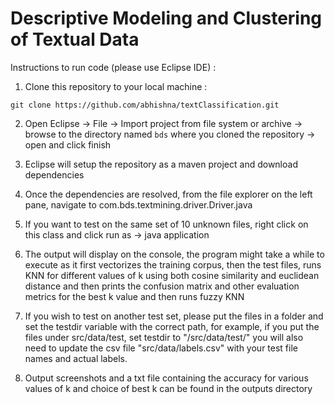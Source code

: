 # Descriptive Modeling and Clustering of Textual Data

Instructions to run code (please use Eclipse IDE) :

1. Clone this repository to your local machine :

`git clone https://github.com/abhishna/textClassification.git`

2. Open Eclipse -> File -> Import project from file system or archive -> browse to the directory named `bds` where you cloned the repository -> open and click finish

3. Eclipse will setup the repository as a maven project and download dependencies

4. Once the dependencies are resolved, from the file explorer on the left pane, navigate to com.bds.textmining.driver.Driver.java

5. If you want to test on the same set of 10 unknown files, right click on this class and click run as -> java application

6. The output will display on the console, the program might take a while to execute as it first vectorizes the training corpus, then the test files, runs KNN for different values of k using both cosine similarity and euclidean distance and then prints the confusion matrix and other evaluation metrics for the best k value and then runs fuzzy KNN

7. If you wish to test on another test set, please put the files in a folder and set the testdir variable with the correct path, for example, if you put the files under src/data/test, set testdir to "/src/data/test/"
   you will also need to update the csv file "src/data/labels.csv" with your test file names and actual labels.
   
8. Output screenshots and a txt file containing the accuracy for various values of k and choice of best k can be found in the outputs directory
 


